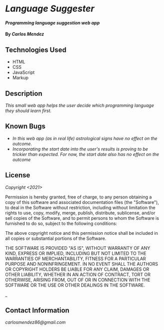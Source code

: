 # _Language Suggester_

#### _Programming language suggestion web app_

#### By _**Carlos Mendez**_

## Technologies Used

* HTML
* CSS
* JavaScript
* Markup

## Description

_This small web app helps the user decide which programming language they should learn first._

## Known Bugs

* _In this web app (as in real life) astrological signs have no effect on the outcome._
* _Incorporating the start date into the user's results is proving to be trickier than expected. For now, the start date also has no effect on the outcome_

## License

_Copyright <2021> <Carlos Mendez>_

Permission is hereby granted, free of charge, to any person obtaining a copy of this software and associated documentation files (the "Software"), to deal in the Software without restriction, including without limitation the rights to use, copy, modify, merge, publish, distribute, sublicense, and/or sell copies of the Software, and to permit persons to whom the Software is furnished to do so, subject to the following conditions:

The above copyright notice and this permission notice shall be included in all copies or substantial portions of the Software.

THE SOFTWARE IS PROVIDED "AS IS", WITHOUT WARRANTY OF ANY KIND, EXPRESS OR IMPLIED, INCLUDING BUT NOT LIMITED TO THE WARRANTIES OF MERCHANTABILITY, FITNESS FOR A PARTICULAR PURPOSE AND NONINFRINGEMENT. IN NO EVENT SHALL THE AUTHORS OR COPYRIGHT HOLDERS BE LIABLE FOR ANY CLAIM, DAMAGES OR OTHER LIABILITY, WHETHER IN AN ACTION OF CONTRACT, TORT OR OTHERWISE, ARISING FROM, OUT OF OR IN CONNECTION WITH THE SOFTWARE OR THE USE OR OTHER DEALINGS IN THE SOFTWARE.

_

## Contact Information

_carlosmendez86@gmail.com_